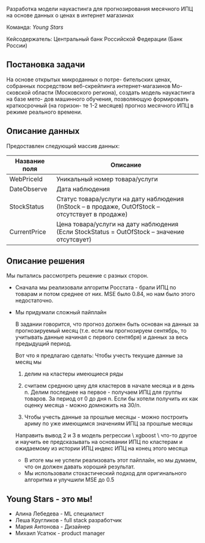  Разработка модели наукастинга для прогнозирования месячного ИПЦ на основе данных о ценах в интернет магазинах

Команда: *Young Stars*

Кейсодержатель: Центральный банк Российской
Федерации (Банк России)

## Постановка задачи

На основе открытых микроданных о потре-
бительских ценах, собранных посредством
веб-скрейпинга интернет-магазинов Мо-
сковской области (Московского региона),
создать модель наукастинга на базе мето-
дов машинного обучения, позволяющую
формировать краткосрочный (на горизон-
те 1-2 месяцев) прогноз месячного ИПЦ в
режиме реального времени.

## Описание данных

Предоставлен следующий массив данных:

| Название поля | Описание |
| --- | --- |
|WebPriceId | Уникальный номер товара/услуги|
|DateObserve | Дата наблюдения|
|StockStatus | Статус товара/услуги на дату наблюдения (InStock – в продаже, OutOfStock – отсутствует в продаже)
|CurrentPrice | Цена товара/услуги на дату наблюдения (Если StockStatus = OutOfStock – значение отсутсвует) |

## Описание решения

Мы пытались рассмотреть решение с разных сторон. 

- Сначала мы реализовали алгоритм Росстата - брали ИПЦ по товарам и потом среднее от них. MSE было 0.84, но нам было этого недостаточно.
- Мы придумали сложный пайплайн



    В задании говорится, что прогноз должен быть основан на данных за прогнозируемый месяц (т.е. если мы прогнозируем сентябрь, то учитывать данные начиная с первого сентября) и данных за весь предыдущий период.

    Вот что я предлагаю сделать:
    Чтобы учесть текущие данные за месяц мы
    1) делим на кластеры имеющиеся ряды
    2) считаем среднюю цену для кластеров в начале месяца и в день n. Делим последнее на первое - получаем ИПЦ для группы товаров. За период от 0 до дня n. Если бы хотели получить их как оценку месяца - можно домножить на 30/n.

    3) Чтобы учесть данные за прошлые месяцы - можно построить ариму по уже имеющимся значениям ИПЦ за прошлые месяцы

    Направить вывод 2 и 3 в модель регрессии \ xgboost \ что-то другое и научить ее предсказывать на основании ИПЦ по кластерам и ожидаемому из истории ИПЦ индекс ИПЦ на конец этого месяца

    - В итоге мы не успели реализовать этот пайплайн, но мы думаем, что он должен давать хороший результат.
    - Мы использовали стохастический подход для оригинального алгоритма и улучшили MSE до 0.5

## Young Stars - это мы!
- Алина Лебедева - ML специалист
- Леша Кругликов - full stack разработчик
- Мария Антонова - Дизайнер
- Михаил Усатюк - product manager
